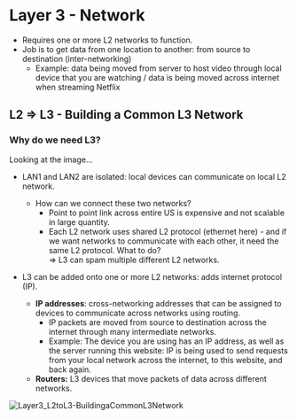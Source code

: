 # Layer 3 - Network
- Requires one or more L2 networks to function.
- Job is to get data from one location to another: from source to destination (inter-networking)
  - Example: data being moved from server to host video through local device that you are watching / data is being moved across internet when streaming Netflix

## L2 => L3 - Building a Common L3 Network
### Why do we need L3?
Looking at the image...
- LAN1 and LAN2 are isolated: local devices can communicate on local L2 network.
  - How can we connect these two networks? 
    - Point to point link across entire US is expensive and not scalable in large quantity.
    - Each L2 network uses shared L2 protocol (ethernet here) - and if we want networks to communicate with each other, it need the same L2 protocol. What to do? <br>
=> L3 can spam multiple different L2 networks.

- L3 can be added onto one or more L2 networks: adds internet protocol (IP).
  - **IP addresses**: cross-networking addresses that can be assigned to devices to communicate across networks using routing.
    - IP packets are moved from source to destination across the internet through many intermediate networks. 
    - Example: The device you are using has an IP address, as well as the server running this website: IP is being used to send requests from your local network across the internet, to this website, and back again. 
  - **Routers:** L3 devices that move packets of data across different networks.

![Layer3_L2toL3-BuildingaCommonL3Network](https://user-images.githubusercontent.com/72099370/167758496-b80947af-bd36-43d9-9344-e2fec62965f3.png)

